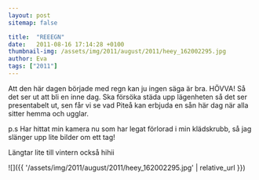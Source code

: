 ```yaml
---
layout: post
sitemap: false

title:  "REEEGN"
date:   2011-08-16 17:14:28 +0100
thumbnail-img: /assets/img/2011/august/2011/heey_162002295.jpg
author: Eva
tags: ["2011"]
---
```


Att den här dagen började med regn kan ju ingen säga är bra. HÖVVA! Så det ser ut att bli en inne dag. Ska försöka städa upp lägenheten så det ser presentabelt ut, sen får vi se vad Piteå kan erbjuda en sån här dag när alla sitter hemma och ugglar.










p.s Har hittat min kamera nu som har legat förlorad i min klädskrubb, så jag slänger upp lite bilder om ett tag!







Längtar lite till vintern också hihii

![]({{ '/assets/img/2011/august/2011/heey_162002295.jpg'  | relative_url }})

